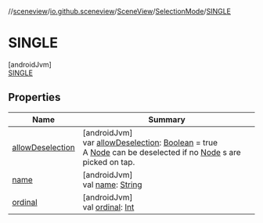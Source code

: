 //[sceneview](../../../../../index.md)/[io.github.sceneview](../../../index.md)/[SceneView](../../index.md)/[SelectionMode](../index.md)/[SINGLE](index.md)

# SINGLE

[androidJvm]\
[SINGLE](index.md)

## Properties

| Name | Summary |
|---|---|
| [allowDeselection](../allow-deselection.md) | [androidJvm]<br>var [allowDeselection](../allow-deselection.md): [Boolean](https://kotlinlang.org/api/latest/jvm/stdlib/kotlin/-boolean/index.html) = true<br>A [Node](../../../../io.github.sceneview.node/-node/index.md) can be deselected if no [Node](../../../../io.github.sceneview.node/-node/index.md) s are picked on tap. |
| [name](../../../../io.github.sceneview.texture/-texture-loader/-texture-type/-d-a-t-a/index.md#-372974862%2FProperties%2F-1571379623) | [androidJvm]<br>val [name](../../../../io.github.sceneview.texture/-texture-loader/-texture-type/-d-a-t-a/index.md#-372974862%2FProperties%2F-1571379623): [String](https://kotlinlang.org/api/latest/jvm/stdlib/kotlin/-string/index.html) |
| [ordinal](../../../../io.github.sceneview.texture/-texture-loader/-texture-type/-d-a-t-a/index.md#-739389684%2FProperties%2F-1571379623) | [androidJvm]<br>val [ordinal](../../../../io.github.sceneview.texture/-texture-loader/-texture-type/-d-a-t-a/index.md#-739389684%2FProperties%2F-1571379623): [Int](https://kotlinlang.org/api/latest/jvm/stdlib/kotlin/-int/index.html) |
